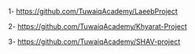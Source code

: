  1-  https://github.com/TuwaiqAcademy/LaeebProject

 2- https://github.com/TuwaiqAcademy/Khyarat-Project

3- https://github.com/TuwaiqAcademy/SHAV-project
